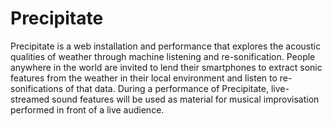 # Precipitate

Precipitate is a web installation and performance that explores the acoustic qualities of weather through machine listening and re-sonification.
People anywhere in the world are invited to lend their smartphones to extract sonic features from the weather in their local environment and listen to re-sonifications of that data. During a performance of Precipitate, live-streamed sound features will be used as material for musical improvisation performed in front of a live audience.
